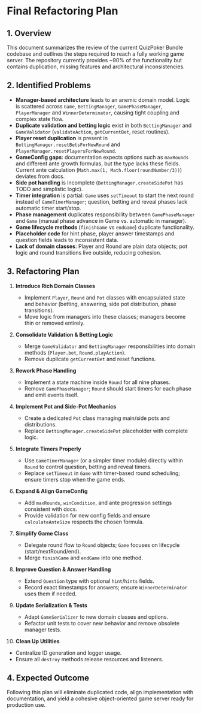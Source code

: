 # Final Refactoring Plan

## 1. Overview
This document summarizes the review of the current QuizPoker Bundle codebase and outlines the steps required to reach a fully working game server. The repository currently provides ~90% of the functionality but contains duplication, missing features and architectural inconsistencies.

## 2. Identified Problems
- **Manager-based architecture** leads to an anemic domain model. Logic is scattered across `Game`, `BettingManager`, `GamePhaseManager`, `PlayerManager` and `WinnerDeterminator`, causing tight coupling and complex state flow.
- **Duplicate validation and betting logic** exist in both `BettingManager` and `GameValidator` (`validateAction`, `getCurrentBet`, reset routines).
- **Player reset duplication** is present in `BettingManager.resetBetsForNewRound` and `PlayerManager.resetPlayersForNewRound`.
- **GameConfig gaps**: documentation expects options such as `maxRounds` and different ante growth formulas, but the type lacks these fields. Current ante calculation (`Math.max(1, Math.floor(roundNumber/3))`) deviates from docs.
- **Side pot handling** is incomplete (`BettingManager.createSidePot` has TODO and simplistic logic).
- **Timer integration** is partial: `Game` uses `setTimeout` to start the next round instead of `GameTimerManager`; question, betting and reveal phases lack automatic timer start/stop.
- **Phase management** duplicates responsibility between `GamePhaseManager` and `Game` (manual phase advance in Game vs. automatic in manager).
- **Game lifecycle methods** (`finishGame` vs `endGame`) duplicate functionality.
- **Placeholder code** for hint phase, player answer timestamps and question fields leads to inconsistent data.
- **Lack of domain classes**: Player and Round are plain data objects; pot logic and round transitions live outside, reducing cohesion.

## 3. Refactoring Plan
1. **Introduce Rich Domain Classes**
   - Implement `Player`, `Round` and `Pot` classes with encapsulated state and behavior (betting, answering, side pot distribution, phase transitions).
   - Move logic from managers into these classes; managers become thin or removed entirely.

2. **Consolidate Validation & Betting Logic**
   - Merge `GameValidator` and `BettingManager` responsibilities into domain methods (`Player.bet`, `Round.playAction`).
   - Remove duplicate `getCurrentBet` and reset functions.

3. **Rework Phase Handling**
   - Implement a state machine inside `Round` for all nine phases.
   - Remove `GamePhaseManager`; `Round` should start timers for each phase and emit events itself.

4. **Implement Pot and Side-Pot Mechanics**
   - Create a dedicated `Pot` class managing main/side pots and distributions.
   - Replace `BettingManager.createSidePot` placeholder with complete logic.

5. **Integrate Timers Properly**
   - Use `GameTimerManager` (or a simpler timer module) directly within `Round` to control question, betting and reveal timers.
   - Replace `setTimeout` in `Game` with timer-based round scheduling; ensure timers stop when the game ends.

6. **Expand & Align GameConfig**
   - Add `maxRounds`, `winCondition`, and ante progression settings consistent with docs.
   - Provide validation for new config fields and ensure `calculateAnteSize` respects the chosen formula.

7. **Simplify Game Class**
   - Delegate round flow to `Round` objects; `Game` focuses on lifecycle (start/nextRound/end).
   - Merge `finishGame` and `endGame` into one method.

8. **Improve Question & Answer Handling**
   - Extend `Question` type with optional `hint`/`hints` fields.
   - Record exact timestamps for answers; ensure `WinnerDeterminator` uses them if needed.

9. **Update Serialization & Tests**
   - Adapt `GameSerializer` to new domain classes and options.
   - Refactor unit tests to cover new behavior and remove obsolete manager tests.

10. **Clean Up Utilities**
   - Centralize ID generation and logger usage.
   - Ensure all `destroy` methods release resources and listeners.

## 4. Expected Outcome
Following this plan will eliminate duplicated code, align implementation with documentation, and yield a cohesive object-oriented game server ready for production use.
